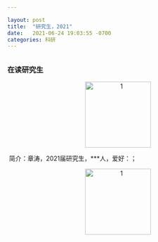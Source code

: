 ```yaml
---

layout: post
title:  "研究生，2021"
date:   2021-06-24 19:03:55 -0700
categories: 科研
---
```

<h6>  </h6>

<h3>在读研究生</h3>

<p align="center">
<img src="https://andyandssj.github.io/lab4/assets/15.JPG" alt="1" style="width:150px; "/>
</p>

​       简介：章涛，2021届研究生，***人，爱好：；

<p align="center">
<img src="https://andyandssj.github.io/lab4/assets/8.JPG" alt="1" style="width:150px; "/>
</p>
